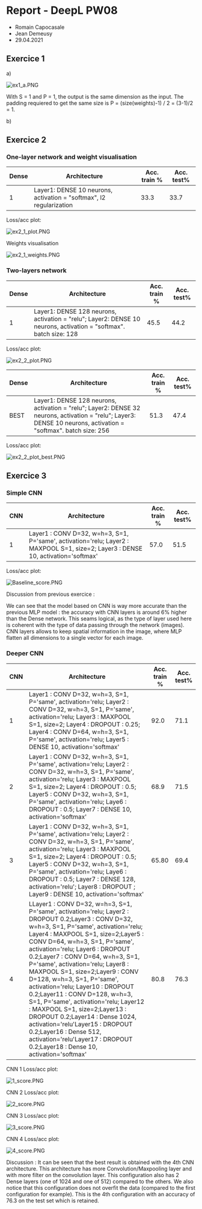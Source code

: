 # Report - DeepL PW08
* Romain Capocasale
* Jean Demeusy
* 29.04.2021

## Exercice 1

a) 

![ex1_a.PNG](ex1_a.PNG)

With S = 1 and P = 1, the output is the same dimension as the input. The padding requiered to get the same size is P = (size(weights)-1) / 2 = (3-1)/2 = 1.

b)



## Exercice 2

### One-layer network and weight visualisation
| Dense | Architecture                                                                                                                       | Acc. train % | Acc. test% |
|-----|------------------------------------------------------------------------------------------------------------------------------------|--------------|------------|
| 1   | Layer1: DENSE 10 neurons, activation = "softmax", l2 regularization   | 33.3 | 33.7 |

Loss/acc plot:

![ex2_1_plot.PNG](ex2_1_plot.PNG)

Weights visualisation

![ex2_1_weights.PNG](ex2_1_weights.PNG)

### Two-layers network
| Dense | Architecture                                                                                                                       | Acc. train % | Acc. test% |
|-----|------------------------------------------------------------------------------------------------------------------------------------|--------------|------------|
| 1   | Layer1: DENSE 128 neurons, activation = "relu"; Layer2: DENSE 10 neurons, activation = "softmax". batch size: 128   | 45.5 | 44.2 |

Loss/acc plot:

![ex2_2_plot.PNG](ex2_2_plot.PNG)


| Dense | Architecture                                                                                                                       | Acc. train % | Acc. test% |
|-----|------------------------------------------------------------------------------------------------------------------------------------|--------------|------------|
| BEST   | Layer1: DENSE 128 neurons, activation = "relu"; Layer2: DENSE 32 neurons, activation = "relu";  Layer3: DENSE 10 neurons, activation = "softmax". batch size: 256  | 51.3 | 47.4 |

Loss/acc plot:

![ex2_2_plot_best.PNG](ex2_2_plot_best.PNG)


## Exercice 3
### Simple CNN
| CNN | Architecture                                                                                                                       | Acc. train % | Acc. test% |
|-----|------------------------------------------------------------------------------------------------------------------------------------|--------------|------------|
| 1   | Layer1 : CONV D=32, w=h=3, S=1, P='same', activation='relu;  Layer2 : MAXPOOL S=1, size=2; Layer3 : DENSE 10, activation='softmax' |     57.0     |    51.5    |

Loss/acc plot:

![Baseline_score.PNG](Baseline_score.PNG)

Discussion from previous exercice : 

We can see that the model based on CNN is way more accurate than the previous MLP model : the accuracy with CNN layers is around 6% higher than the Dense network. This seams logical, as the type of layer used here is coherent with the type of data passing through the network (images). CNN layers allows to keep spatial information in the image, where MLP flatten all dimensions to a single vector for each image.


### Deeper CNN
| CNN | Architecture                                                                                                                       | Acc. train % | Acc. test% |
|-----|------------------------------------------------------------------------------------------------------------------------------------|--------------|------------|
| 1   | Layer1 : CONV D=32, w=h=3, S=1, P='same', activation='relu;  Layer2 : CONV D=32, w=h=3, S=1, P='same', activation='relu; Layer3 : MAXPOOL S=1, size=2; Layer4 : DROPOUT : 0.25; Layer4 : CONV D=64, w=h=3, S=1, P='same', activation='relu; Layer5 : DENSE 10, activation='softmax'|     92.0     |    71.1    |
| 2   | Layer1 : CONV D=32, w=h=3, S=1, P='same', activation='relu;  Layer2 : CONV D=32, w=h=3, S=1, P='same', activation='relu; Layer3 : MAXPOOL S=1, size=2; Layer4 : DROPOUT : 0.5; Layer5 : CONV D=32, w=h=3, S=1, P='same', activation='relu; Laye6 : DROPOUT : 0.5; Layer7 : DENSE 10, activation='softmax'|     68.9    |    71.5    |
| 3   | Layer1 : CONV D=32, w=h=3, S=1, P='same', activation='relu;  Layer2 : CONV D=32, w=h=3, S=1, P='same', activation='relu; Layer3 : MAXPOOL S=1, size=2; Layer4 : DROPOUT : 0.5; Layer5 : CONV D=32, w=h=3, S=1, P='same', activation='relu; Laye6 : DROPOUT : 0.5; Layer7 : DENSE 128, activation='relu'; Layer8 : DROPOUT ; Layer9 : DENSE 10, activation='softmax'|     65.80    |    69.4    |
| 4   | LLayer1 : CONV D=32, w=h=3, S=1, P='same', activation='relu; Layer2 : DROPOUT 0.2;Layer3 : CONV D=32, w=h=3, S=1, P='same', activation='relu; Layer4 : MAXPOOL S=1, size=2;Layer5 : CONV D=64, w=h=3, S=1, P='same', activation='relu; Layer6 : DROPOUT 0.2;Layer7 : CONV D=64, w=h=3, S=1, P='same', activation='relu; Layer8 : MAXPOOL S=1, size=2;Layer9 : CONV D=128, w=h=3, S=1, P='same', activation='relu; Layer10 : DROPOUT 0.2;Layer11 : CONV D=128, w=h=3, S=1, P='same', activation='relu; Layer12 : MAXPOOL S=1, size=2;Layer13 : DROPOUT 0.2;Layer14 : Dense 1024, activation='relu'Layer15 : DROPOUT 0.2;Layer16 : Dense 512, activation='relu'Layer17 : DROPOUT 0.2;Layer18 : Dense 10, activation='softmax'|     80.8    |    76.3    |

CNN 1 Loss/acc plot:

![1_score.PNG](1_score.PNG)

CNN 2 Loss/acc plot:

![2_score.PNG](2_score.PNG)

CNN 3 Loss/acc plot:

![3_score.PNG](3_score.PNG)

CNN 4 Loss/acc plot:

![4_score.PNG](4_score.PNG)

Discussion : 
It can be seen that the best result is obtained with the 4th CNN architecture. This architecture has more Convolution/Maxpooling layer and with more filter on the convolution layer. This configuration also has 2 Dense layers (one of 1024 and one of 512) compared to the others. We also notice that this configuration does not overfit the data (compared to the first configuration for example). This is the 4th configuration with an accuracy of 76.3 on the test set which is retained.
